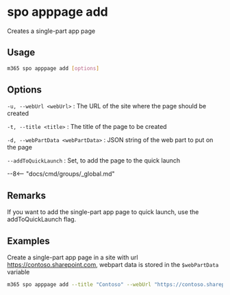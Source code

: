 # spo apppage add

Creates a single-part app page

## Usage

```sh
m365 spo apppage add [options]
```

## Options

`-u, --webUrl <webUrl>`
: The URL of the site where the page should be created

`-t, --title <title>`
: The title of the page to be created

`-d, --webPartData <webPartData>`
: JSON string of the web part to put on the page

`--addToQuickLaunch`
: Set, to add the page to the quick launch

--8<-- "docs/cmd/groups/_global.md"

## Remarks

If you want to add the single-part app page to quick launch, use the addToQuickLaunch flag.

## Examples

Create a single-part app page in a site with url https://contoso.sharepoint.com, webpart data is stored in the `$webPartData` variable

```sh
m365 spo apppage add --title "Contoso" --webUrl "https://contoso.sharepoint.com" --webPartData $webPartData --addToQuickLaunch
```

